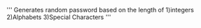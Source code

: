 '''
Generates random password based on the length of 
1)integers
2)Alphabets
3)Special Characters
'''
